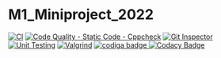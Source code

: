# M1_Miniproject_2022
[![CI](https://github.com/MUGUNTHANS862000/M1_Miniproject_2022/actions/workflows/1main.yml/badge.svg)](https://github.com/MUGUNTHANS862000/M1_Miniproject_2022/actions/workflows/1main.yml)
[![Code Quality - Static Code - Cppcheck](https://github.com/MUGUNTHANS862000/M1_Miniproject_2022/actions/workflows/cppcheck-action.yml/badge.svg)](https://github.com/MUGUNTHANS862000/M1_Miniproject_2022/actions/workflows/cppcheck-action.yml)
[![Git Inspector](https://github.com/MUGUNTHANS862000/M1_Miniproject_2022/actions/workflows/git%20inspector.yml/badge.svg)](https://github.com/MUGUNTHANS862000/M1_Miniproject_2022/actions/workflows/git%20inspector.yml)
[![Unit Testing](https://github.com/MUGUNTHANS862000/M1_Miniproject_2022/actions/workflows/unit%20test.yml/badge.svg)](https://github.com/MUGUNTHANS862000/M1_Miniproject_2022/actions/workflows/unit%20test.yml)
[![Valgrind](https://github.com/MUGUNTHANS862000/M1_Miniproject_2022/actions/workflows/valgrind.yml/badge.svg)](https://github.com/MUGUNTHANS862000/M1_Miniproject_2022/actions/workflows/valgrind.yml)
<a href="https://app.codiga.io/public/user/github/MUGUNTHANS862000">
   <img src="https://api.codiga.io/public/badge/user/github/MUGUNTHANS862000?style=light" alt="codiga badge" />
</a>
[![Codacy Badge](https://app.codacy.com/project/badge/Grade/ec3c09ec199e44fca23fa2e2f5c3f954)](https://www.codacy.com/gh/MUGUNTHANS862000/M1_Miniproject_2022/dashboard?utm_source=github.com&amp;utm_medium=referral&amp;utm_content=MUGUNTHANS862000/M1_Miniproject_2022&amp;utm_campaign=Badge_Grade)
